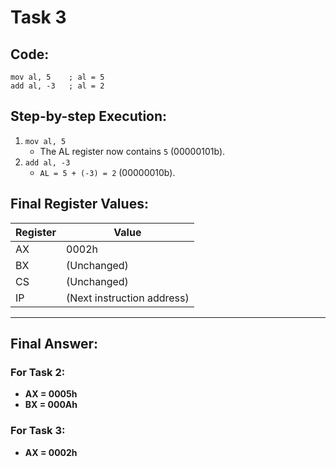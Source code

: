 # Task 3

## Code:
```assembly
mov al, 5    ; al = 5
add al, -3   ; al = 2
```

## Step-by-step Execution:
1. `mov al, 5`  
   - The AL register now contains `5` (00000101b).
2. `add al, -3`  
   - `AL = 5 + (-3) = 2` (00000010b).

## Final Register Values:
| Register | Value  |
|----------|--------|
| AX       | 0002h  |
| BX       | (Unchanged) |
| CS       | (Unchanged) |
| IP       | (Next instruction address) |

---

## Final Answer:
### **For Task 2:**
- **AX = 0005h**
- **BX = 000Ah**

### **For Task 3:**
- **AX = 0002h**
```
